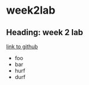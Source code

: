# week2lab

## Heading: week 2 lab

[link to github](https://github.com/dominictabeta)

* foo
* bar
* hurf
* durf
